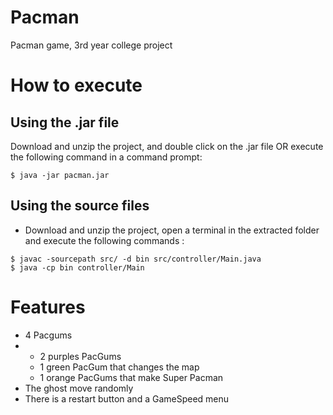 # Pacman
Pacman game, 3rd year college project

# How to execute
## Using the .jar file
Download and unzip the project, and double click on the .jar file OR execute the following command in a command prompt:
```console
$ java -jar pacman.jar
```

## Using the source files
- Download and unzip the project, open a terminal in the extracted folder and execute the following commands :
```console
$ javac -sourcepath src/ -d bin src/controller/Main.java
$ java -cp bin controller/Main
```

# Features
- 4 Pacgums
- - 2 purples PacGums
  - 1 green PacGum that changes the map
  - 1 orange PacGums that make Super Pacman
- The ghost move randomly
- There is a restart button and a GameSpeed menu
